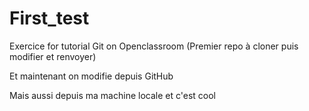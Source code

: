 # First_test
Exercice for tutorial Git on Openclassroom
(Premier repo à cloner puis modifier et renvoyer)

Et maintenant on modifie depuis GitHub

Mais aussi depuis ma machine locale et c'est cool
